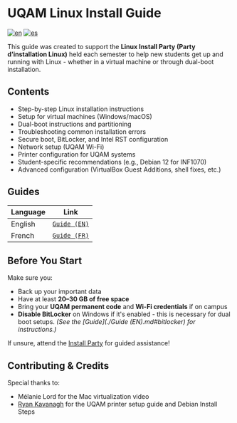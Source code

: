 # UQAM Linux Install Guide

[![en](https://img.shields.io/badge/lang-en-blue.svg)](https://github.com/George-Fam/LinuxInstallGuide/blob/master/README.md) [![es](https://img.shields.io/badge/lang-fr-brightgreen.svg)](https://github.com/jGeorge-Fam/LinuxInstallGuide/blob/master/README.fr.md)

This guide was created to support the **Linux Install Party (Party d’installation Linux)** held each semester to help new students get up and running with Linux - whether in a virtual machine or through dual-boot installation.

## Contents

- Step-by-step Linux installation instructions
- Setup for virtual machines (Windows/macOS)
- Dual-boot instructions and partitioning
- Troubleshooting common installation errors
- Secure boot, BitLocker, and Intel RST configuration
- Network setup (UQAM Wi-Fi)
- Printer configuration for UQAM systems
- Student-specific recommendations (e.g., Debian 12 for INF1070)
- Advanced configuration (VirtualBox Guest Additions, shell fixes, etc.)

## Guides

| Language | Link                              |
| -------- | --------------------------------- |
| English  | [`Guide (EN)`](./Guide%20(EN).md) |
| French   | [`Guide (FR)`](./Guide%20(FR).md) |

## Before You Start

Make sure you:
- Back up your important data
- Have at least **20–30 GB of free space**
- Bring your **UQAM permanent code** and **Wi-Fi credentials** if on campus
- **Disable BitLocker** on Windows if it's enabled - this is necessary for dual boot setups.  *(See the [Guide](./Guide (EN).md#bitlocker) for instructions.)*

If unsure, attend the [Install Party](https://info.uqam.ca/linux/) for guided assistance!
## Contributing & Credits

Special thanks to:
- Mélanie Lord for the Mac virtualization video
- [Ryan Kavanagh](https://rak.ac) for the UQAM printer setup guide and Debian Install Steps
